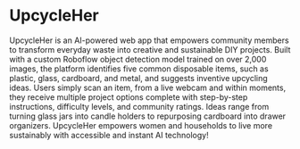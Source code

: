 # UpcycleHer

UpcycleHer is an AI-powered web app that empowers community members to transform everyday waste into creative and sustainable DIY projects. Built with a custom Roboflow object detection model trained on over 2,000 images, the platform identifies five common disposable items, such as plastic, glass, cardboard, and metal, and suggests inventive upcycling ideas. Users simply scan an item, from a live webcam and within moments, they receive multiple project options complete with step-by-step instructions, difficulty levels, and community ratings. Ideas range from turning glass jars into candle holders to repurposing cardboard into drawer organizers. UpcycleHer empowers women and households to live more sustainably with accessible and instant AI technology!
